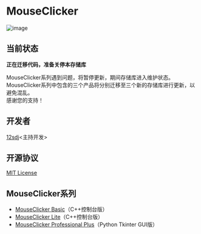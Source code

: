 # MouseClicker  
![image](https://img.shields.io/badge/License-MIT-orange)  
## 当前状态  
**正在迁移代码，准备关停本存储库**      

MouseClicker系列遇到问题，将暂停更新，期间存储库进入维护状态。       
MouseClicker系列中包含的三个产品将分别迁移至三个新的存储库进行更新，以避免混乱。      
感谢您的支持！
## 开发者
  [12sdj](https://github.com/12sdj)<主持开发>  
## 开源协议   
  [MIT License](https://github.com/12sdj/MouseClicker-by-12sdj/blob/main/LICENSE)
## MouseClicker系列
  * [MouseClicker Basic](https://github.com/12sdj/MouseClicker-by-12sdj/tree/main/MouseClicker%20Basic)（C++控制台版）
  * [MouseClicker Lite](https://github.com/12sdj/MouseClicker-by-12sdj/tree/main/MouseClicker%20Lite)（C++控制台版）
  * [MouseClicker Professional Plus](https://github.com/12sdj/MouseClicker-by-12sdj/tree/main/MouseClicker%20PRO%20PLUS)（Python Tkinter GUI版）
